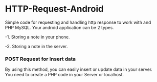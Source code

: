 # HTTP-Request-Android
Simple code for requesting and handling http response to work with and PHP MySQL.
Your android application can be 2 types.
  
  -1. Storing a note in your phone.
  
  -2. Storing a note in the server.

### POST Request for Insert data

By using this method, you can easily insert or update data in your server. You need to create a PHP code in your Server or localhost.
